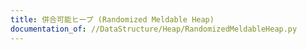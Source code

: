 ```yaml
---
title: 併合可能ヒープ (Randomized Meldable Heap)
documentation_of: //DataStructure/Heap/RandomizedMeldableHeap.py
---
```

